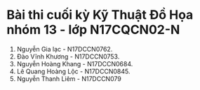 # Bài thi cuối kỳ Kỹ Thuật Đồ Họa nhóm 13 - lớp N17CQCN02-N
1. Nguyễn Gia lạc - N17DCCN0762. 
2. Đào Vĩnh Khương - N17DCCN0753. 
3. Nguyễn Hoàng Khang - N17DCCN0684. 
4. Lê Quang Hoàng Lộc - N17DCCN0845. 
5. Nguyễn Thanh Liêm - N17DCCN079
